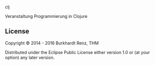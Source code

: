 
clj

Veranstaltung Programmierung in Clojure

## License

Copyright © 2014 - 2016 Burkhardt Renz, THM

Distributed under the Eclipse Public License either version 1.0 or (at
your option) any later version.
